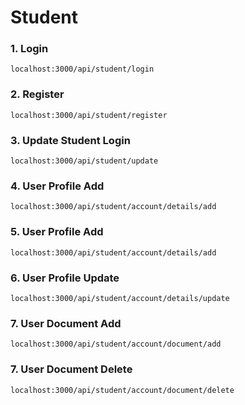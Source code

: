 # Student

### 1. Login
```
localhost:3000/api/student/login
```


### 2. Register
```
localhost:3000/api/student/register
```


### 3. Update Student Login
```
localhost:3000/api/student/update
```


### 4. User Profile Add
```
localhost:3000/api/student/account/details/add
```


### 5. User Profile Add
```
localhost:3000/api/student/account/details/add
```


### 6. User Profile Update
```
localhost:3000/api/student/account/details/update
```

### 7. User Document Add
```
localhost:3000/api/student/account/document/add
```

### 7. User Document Delete
```
localhost:3000/api/student/account/document/delete
```